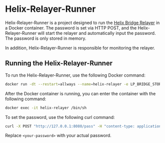 # Helix-Relayer-Runner

Helix-Relayer-Runner is a project designed to run the [Helix Bridge Relayer](https://github.com/helix-bridge/relayer) in a Docker container. The password is set via HTTP POST, and the Helix-Relayer-Runner will start the relayer and automatically input the password. The password is only stored in memory.

In addition, Helix-Relayer-Runner is responsible for monitoring the relayer.

## Running the Helix-Relayer-Runner

To run the Helix-Relayer-Runner, use the following Docker command:

```bash
docker run -dt --restart=allways --name=helix-relayer -e LP_BRIDGE_STORE_PATH=/data/db -e HELIX_RELAYER_DIR=/opt/relayer -e LP_BRIDGE_PATH=/data/configure.json -v ~/relayer/.maintain:/data quay.io/perror/helix-relayer:2de2d12
```

After the Docker container is running, you can enter the container with the following command:

```bash
docker exec -it helix-relayer /bin/sh
```

To set the password, use the following curl command:

```bash
curl -X POST "http://127.0.0.1:8080/pass" -H "content-type: application/json" -d '{"p": "<your-password>"}'
```

Replace `<your-password>` with your actual password.
